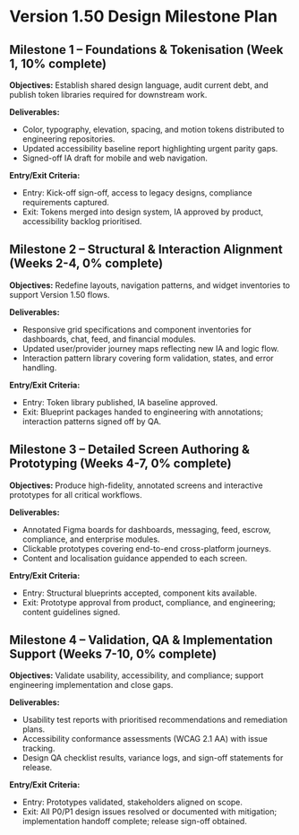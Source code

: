 # Version 1.50 Design Milestone Plan

## Milestone 1 – Foundations & Tokenisation (Week 1, 10% complete)
**Objectives:** Establish shared design language, audit current debt, and publish token libraries required for downstream work.

**Deliverables:**
- Color, typography, elevation, spacing, and motion tokens distributed to engineering repositories.
- Updated accessibility baseline report highlighting urgent parity gaps.
- Signed-off IA draft for mobile and web navigation.

**Entry/Exit Criteria:**
- Entry: Kick-off sign-off, access to legacy designs, compliance requirements captured.
- Exit: Tokens merged into design system, IA approved by product, accessibility backlog prioritised.

## Milestone 2 – Structural & Interaction Alignment (Weeks 2-4, 0% complete)
**Objectives:** Redefine layouts, navigation patterns, and widget inventories to support Version 1.50 flows.

**Deliverables:**
- Responsive grid specifications and component inventories for dashboards, chat, feed, and financial modules.
- Updated user/provider journey maps reflecting new IA and logic flow.
- Interaction pattern library covering form validation, states, and error handling.

**Entry/Exit Criteria:**
- Entry: Token library published, IA baseline approved.
- Exit: Blueprint packages handed to engineering with annotations; interaction patterns signed off by QA.

## Milestone 3 – Detailed Screen Authoring & Prototyping (Weeks 4-7, 0% complete)
**Objectives:** Produce high-fidelity, annotated screens and interactive prototypes for all critical workflows.

**Deliverables:**
- Annotated Figma boards for dashboards, messaging, feed, escrow, compliance, and enterprise modules.
- Clickable prototypes covering end-to-end cross-platform journeys.
- Content and localisation guidance appended to each screen.

**Entry/Exit Criteria:**
- Entry: Structural blueprints accepted, component kits available.
- Exit: Prototype approval from product, compliance, and engineering; content guidelines signed.

## Milestone 4 – Validation, QA & Implementation Support (Weeks 7-10, 0% complete)
**Objectives:** Validate usability, accessibility, and compliance; support engineering implementation and close gaps.

**Deliverables:**
- Usability test reports with prioritised recommendations and remediation plans.
- Accessibility conformance assessments (WCAG 2.1 AA) with issue tracking.
- Design QA checklist results, variance logs, and sign-off statements for release.

**Entry/Exit Criteria:**
- Entry: Prototypes validated, stakeholders aligned on scope.
- Exit: All P0/P1 design issues resolved or documented with mitigation; implementation handoff complete; release sign-off obtained.
